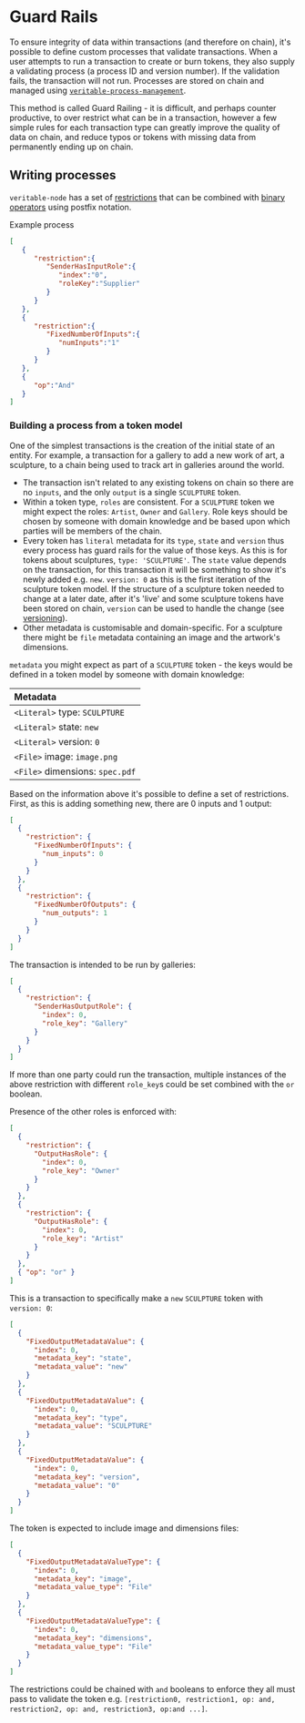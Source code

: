 # Guard Rails

To ensure integrity of data within transactions (and therefore on chain), it's possible to define custom processes that validate transactions. When a user attempts to run a transaction to create or burn tokens, they also supply a validating process (a process ID and version number). If the validation fails, the transaction will not run. Processes are stored on chain and managed using [`veritable-process-management`](https://github.com/digicatapult/sqnc-process-management/).

This method is called Guard Railing - it is difficult, and perhaps counter productive, to over restrict what can be in a transaction, however a few simple rules for each transaction type can greatly improve the quality of data on chain, and reduce typos or tokens with missing data from permanently ending up on chain.

## Writing processes

`veritable-node` has a set of [restrictions](https://github.com/digicatapult/sqnc-node/#restrictions) that can be combined with [binary operators](https://github.com/digicatapult/sqnc-node/#binary-operations) using postfix notation.

Example process

```JSON
[
   {
      "restriction":{
         "SenderHasInputRole":{
            "index":"0",
            "roleKey":"Supplier"
         }
      }
   },
   {
      "restriction":{
         "FixedNumberOfInputs":{
            "numInputs":"1"
         }
      }
   },
   {
      "op":"And"
   }
]
```

### Building a process from a token model

One of the simplest transactions is the creation of the initial state of an entity. For example, a transaction for a gallery to add a new work of art, a sculpture, to a chain being used to track art in galleries around the world.

- The transaction isn't related to any existing tokens on chain so there are no `inputs`, and the only `output` is a single `SCULPTURE` token.
- Within a token type, `roles` are consistent. For a `SCULPTURE` token we might expect the roles: `Artist`, `Owner` and `Gallery`. Role keys should be chosen by someone with domain knowledge and be based upon which parties will be members of the chain.
- Every token has `literal` metadata for its `type`, `state` and `version` thus every process has guard rails for the value of those keys. As this is for tokens about sculptures, `type: 'SCULPTURE'`. The `state` value depends on the transaction, for this transaction it will be something to show it's newly added e.g. `new`. `version: 0` as this is the first iteration of the sculpture token model. If the structure of a sculpture token needed to change at a later date, after it's 'live' and some sculpture tokens have been stored on chain, `version` can be used to handle the change (see [versioning](./bestPractice.md#versioning)).
- Other metadata is customisable and domain-specific. For a sculpture there might be `file` metadata containing an image and the artwork's dimensions.

`metadata` you might expect as part of a `SCULPTURE` token - the keys would be defined in a token model by someone with domain knowledge:

| Metadata                        |
| :------------------------------ |
| `<Literal>` type: `SCULPTURE`   |
| `<Literal>` state: `new`        |
| `<Literal>` version: `0`        |
| `<File>` image: `image.png`     |
| `<File>` dimensions: `spec.pdf` |

Based on the information above it's possible to define a set of restrictions. First, as this is adding something new, there are 0 inputs and 1 output:

```json
[
  {
    "restriction": {
      "FixedNumberOfInputs": {
        "num_inputs": 0
      }
    }
  },
  {
    "restriction": {
      "FixedNumberOfOutputs": {
        "num_outputs": 1
      }
    }
  }
]
```

The transaction is intended to be run by galleries:

```json
[
  {
    "restriction": {
      "SenderHasOutputRole": {
        "index": 0,
        "role_key": "Gallery"
      }
    }
  }
]
```

If more than one party could run the transaction, multiple instances of the above restriction with different `role_key`s could be set combined with the `or` boolean.

Presence of the other roles is enforced with:

```json
[
  {
    "restriction": {
      "OutputHasRole": {
        "index": 0,
        "role_key": "Owner"
      }
    }
  },
  {
    "restriction": {
      "OutputHasRole": {
        "index": 0,
        "role_key": "Artist"
      }
    }
  },
  { "op": "or" }
]
```

This is a transaction to specifically make a `new` `SCULPTURE` token with `version: 0`:

```json
[
  {
    "FixedOutputMetadataValue": {
      "index": 0,
      "metadata_key": "state",
      "metadata_value": "new"
    }
  },
  {
    "FixedOutputMetadataValue": {
      "index": 0,
      "metadata_key": "type",
      "metadata_value": "SCULPTURE"
    }
  },
  {
    "FixedOutputMetadataValue": {
      "index": 0,
      "metadata_key": "version",
      "metadata_value": "0"
    }
  }
]
```

The token is expected to include image and dimensions files:

```json
[
  {
    "FixedOutputMetadataValueType": {
      "index": 0,
      "metadata_key": "image",
      "metadata_value_type": "File"
    }
  },
  {
    "FixedOutputMetadataValueType": {
      "index": 0,
      "metadata_key": "dimensions",
      "metadata_value_type": "File"
    }
  }
]
```

The restrictions could be chained with `and` booleans to enforce they all must pass to validate the token e.g. `[restriction0, restriction1, op: and, restriction2, op: and, restriction3, op:and ...]`.
